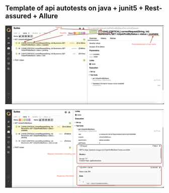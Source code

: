 ## Template of api autotests on java + junit5 + Rest-assured + Allure

![how-test-looks-in-allure.png](images%2Fhow-test-looks-in-allure.png)

![req-resp-info.png](images%2Freq-resp-info.png)